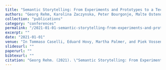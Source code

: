 ```yaml
---
title: "Semantic Storytelling: From Experiments and Prototypes to a Technical Solution."
authors: "Georg Rehm, Karolina Zaczynska, Peter Bourgonje, Malte Ostendorff, Julián Moreno-Schneider, Maria Berger, Jens Rauenbusch, André Schmidt, Mikka Wild, Joachim Böttger, Joachim Quantz, Jan Thomsen, and Rolf Fricke."
collection: "publications"
category: "conferences"
permalink: "/2021-01-01-semantic-storytelling-from-experiments-and-prototypes-to-a-technical-solution"
excerpt: ""
date: "2021-01-01"
venue: "In Tommaso Caselli, Eduard Hovy, Martha Palmer, and Piek Vossen, editors, Computational Analysis of Storylines: Making Sense of Events, Studies in Natural Language Processing, pages 240-259. Cambridge University Press, Cambridge, November 2021."
slidesurl: ""
paperurl: ""
bibtexurl: ""
citation: "Georg Rehm. (2021). \"Semantic Storytelling: From Experiments and Prototypes to a Technical Solution..\" *In Tommaso Caselli, Eduard Hovy, Martha Palmer, and Piek Vossen, editors, Computational Analysis of Storylines: Making Sense of Events, Studies in Natural Language Processing, pages 240-259. Cambridge University Press, Cambridge, November 2021.*."
---
```


